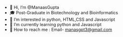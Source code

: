 - 👋 Hi, I’m @ManaasGupta 
- :mortar_board: Post-Graduate in Biotechnology and Bioinformatics
- 👀 I’m interested in python, HTML,CSS and Javascript
- 🌱 I’m currently learning python and Javascript
- :e-mail:  How to reach me : Email- manasgpt3@gmail.com

<!---
ManaasGupta/ManaasGupta is a ✨ special ✨ repository because its `README.md` (this file) appears on your GitHub profile.
You can click the Preview link to take a look at your changes.
--->
